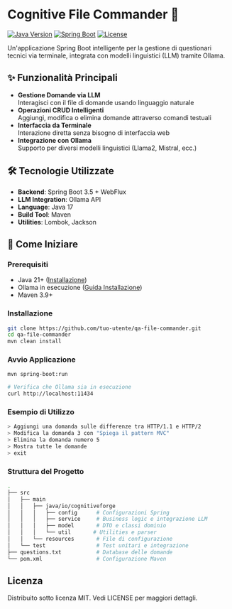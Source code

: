 # Cognitive File Commander 🚀

[![Java Version](https://img.shields.io/badge/Java-21%2B-blue.svg)](https://openjdk.org/projects/jdk/21/)
[![Spring Boot](https://img.shields.io/badge/Spring%20Boot-3.5.0-brightgreen.svg)](https://spring.io/projects/spring-boot)
[![License](https://img.shields.io/badge/License-MIT-green.svg)](https://opensource.org/licenses/MIT)

Un'applicazione Spring Boot intelligente per la gestione di questionari tecnici via terminale, integrata con modelli linguistici (LLM) tramite Ollama.

## ✨ Funzionalità Principali
- **Gestione Domande via LLM**  
  Interagisci con il file di domande usando linguaggio naturale
- **Operazioni CRUD Intelligenti**  
  Aggiungi, modifica o elimina domande attraverso comandi testuali
- **Interfaccia da Terminale**  
  Interazione diretta senza bisogno di interfaccia web
- **Integrazione con Ollama**  
  Supporto per diversi modelli linguistici (Llama2, Mistral, ecc.)

## 🛠️ Tecnologie Utilizzate
- **Backend**: Spring Boot 3.5 + WebFlux
- **LLM Integration**: Ollama API
- **Language**: Java 17
- **Build Tool**: Maven
- **Utilities**: Lombok, Jackson

## 🚀 Come Iniziare

### Prerequisiti
- Java 21+ ([Installazione](https://adoptium.net/))
- Ollama in esecuzione ([Guida Installazione](https://ollama.ai/))
- Maven 3.9+

### Installazione
```bash
git clone https://github.com/tuo-utente/qa-file-commander.git
cd qa-file-commander
mvn clean install
```

### Avvio Applicazione

```bash
mvn spring-boot:run

# Verifica che Ollama sia in esecuzione
curl http://localhost:11434
```

### Esempio di Utilizzo

```bash
> Aggiungi una domanda sulle differenze tra HTTP/1.1 e HTTP/2
> Modifica la domanda 3 con "Spiega il pattern MVC"
> Elimina la domanda numero 5
> Mostra tutte le domande
> exit
```

### Struttura del Progetto

```bash
.
├── src
│   ├── main
│   │   ├── java/io/cognitiveforge
│   │   │   ├── config      # Configurazioni Spring
│   │   │   ├── service     # Business logic e integrazione LLM
│   │   │   ├── model       # DTO e classi dominio
│   │   │   └── util       # Utilities e parser
│   │   └── resources       # File di configurazione
│   └── test                # Test unitari e integrazione
├── questions.txt           # Database delle domande
└── pom.xml                 # Configurazione Maven
```

## Licenza

Distribuito sotto licenza MIT. Vedi LICENSE per maggiori dettagli.



